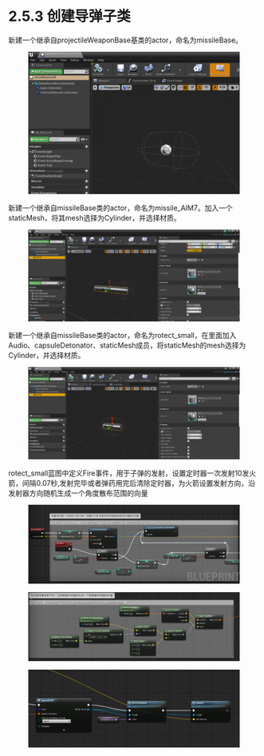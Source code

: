 # 2.5.3 创建导弹子类

新建一个继承自projectileWeaponBase基类的actor，命名为missileBase。

<figure><img src="../../../.gitbook/assets/image (300).png" alt=""><figcaption></figcaption></figure>

新建一个继承自missileBase类的actor，命名为missile\_AIM7。加入一个staticMesh，将其mesh选择为Cylinder，并选择材质。

<figure><img src="../../../.gitbook/assets/image (274).png" alt=""><figcaption></figcaption></figure>

新建一个继承自missileBase类的actor，命名为rotect\_small，在里面加入Audio、capsuleDetonator、staticMesh成员，将staticMesh的mesh选择为Cylinder，并选择材质。

<figure><img src="../../../.gitbook/assets/image (355).png" alt=""><figcaption></figcaption></figure>

rotect\_small蓝图中定义Fire事件，用于子弹的发射，设置定时器一次发射10发火箭，间隔0.07秒,发射完毕或者弹药用完后清除定时器，为火箭设置发射方向，沿发射器方向随机生成一个角度散布范围的向量

<figure><img src="../../../.gitbook/assets/image (380).png" alt=""><figcaption></figcaption></figure>

<figure><img src="../../../.gitbook/assets/image (351).png" alt=""><figcaption></figcaption></figure>

<figure><img src="../../../.gitbook/assets/image (260).png" alt=""><figcaption></figcaption></figure>
